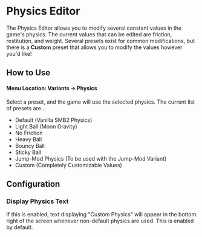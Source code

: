 # Physics Editor
The Physics Editor allows you to modify several constant values in the game's physics. The current values that can be edited are friction, restitution, and weight. Several presets exist for common modifications, but there is a **Custom** preset that allows you to modify the values however you'd like!

## How to Use
#### Menu Location: Variants -> Physics
Select a preset, and the game will use the selected physics. The current list of presets are...
* Default (Vanilla SMB2 Physics)
* Light Ball (Moon Gravity)
* No Friction
* Heavy Ball
* Bouncy Ball
* Sticky Ball
* Jump-Mod Physics (To be used with the Jump-Mod Variant)
* Custom (Completely Customizable Values)

## Configuration
### Display Physics Text
If this is enabled, text displaying "Custom Physics" will appear in the bottom right of the screen whenever non-default physics are used. This is enabled by default.

